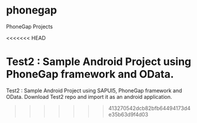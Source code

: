 phonegap
========

PhoneGap Projects

<<<<<<< HEAD

Test2 : Sample Android Project using PhoneGap framework and OData.
=======
Test2 : Sample Android Project using SAPUI5, PhoneGap framework and OData.
        Download Test2 repo and import it as an android application.
>>>>>>> 413270542dcb82bfb64494173d4e35b63d9f4d03
